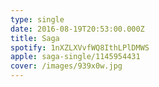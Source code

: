 ```yaml
---
type: single
date: 2016-08-19T20:53:00.000Z
title: Saga
spotify: 1nXZLXVvfWQ8IthLPlDMWS
apple: saga-single/1145954431
cover: /images/939x0w.jpg
---
```



